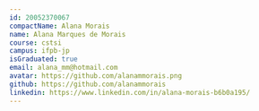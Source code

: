```yaml
---
id: 20052370067
compactName: Alana Morais
name: Alana Marques de Morais
course: cstsi
campus: ifpb-jp
isGraduated: true
email: alana_mm@hotmail.com
avatar: https://github.com/alanammorais.png
github: https://github.com/alanammorais
linkedin: https://www.linkedin.com/in/alana-morais-b6b0a195/
---
```


